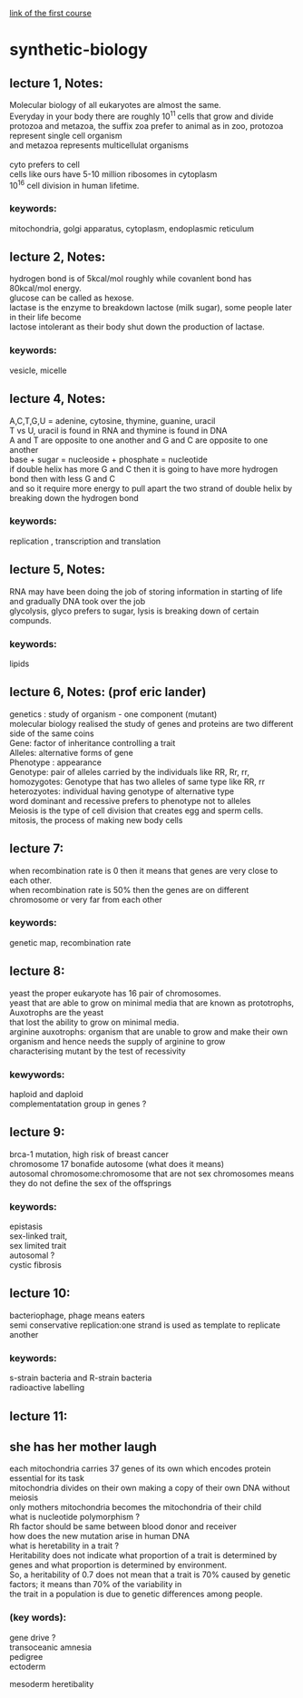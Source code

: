 [link of the first course](https://www.youtube.com/watch?time_continue=5&v=t5Y89b-3Zvc)

# synthetic-biology
## lecture 1, Notes:
Molecular biology of all eukaryotes are almost the same. <br />
Everyday in your body there are roughly 10<sup>11 </sup> cells that grow and divide<br />
protozoa and metazoa, the suffix zoa prefer to animal as in zoo, protozoa represent single cell organism <br />
and metazoa represents multicellulat organisms<br /><br />
cyto prefers to cell <br />
cells like ours have 5-10 million ribosomes in cytoplasm <br />
10<sup>16</sup> cell division in human lifetime. <br />

### keywords: 
mitochondria, golgi apparatus, cytoplasm, endoplasmic reticulum

## lecture 2, Notes:
hydrogen bond is of 5kcal/mol roughly while covanlent bond has 80kcal/mol energy.<br/>
glucose can be called as hexose.<br/>
lactase is the enzyme to breakdown lactose (milk sugar), some people later in their life become<br/>
lactose intolerant as their body shut down the production of lactase. 

### keywords: 
vesicle, micelle

## lecture 4, Notes:
A,C,T,G,U = adenine, cytosine, thymine, guanine, uracil <br/>
T vs U, uracil is found in RNA and thymine is found in DNA <br/>
A and T are opposite to one another and G and C are opposite to one another <br />
base + sugar = nucleoside + phosphate = nucleotide <br/>
if double helix has more G and C then it is going to have more hydrogen bond then with less G and C <br/>
and so it require more energy to pull apart the two strand of double helix by breaking down the hydrogen bond <br/>


### keywords:
  replication , transcription and translation
  
## lecture 5, Notes:
RNA may have been doing the job of storing information in starting of life and gradually DNA took over the job <br/>
glycolysis, glyco prefers to sugar, lysis is breaking down of certain compunds. <br/>


### keywords: 
  lipids
  
## lecture 6, Notes: (prof eric lander)
  genetics : study of organism - one component (mutant) <br/>
  molecular biology realised the study of genes and proteins are two different side of the same coins <br/>
  Gene: factor of inheritance controlling a trait <br/>
  Alleles: alternative forms of gene <br/>
  Phenotype : appearance <br/>
  Genotype: pair of alleles carried by the individuals like RR, Rr, rr, <br/>
  homozygotes: Genotype that has two alleles of same type like RR, rr <br/>
  heterozyotes: individual having genotype of alternative type <br/>
  word dominant and recessive prefers to phenotype not to alleles <br/>
  Meiosis is the type of cell division that creates egg and sperm cells. <br/>
  mitosis, the process of making new body cells
  
## lecture 7:
when recombination rate is 0 then it means that genes are very close to each other. <br/>
when recombination rate is 50% then the genes are on different chromosome or very far from each other 
### keywords: 
genetic map, recombination rate <br/>
  
## lecture 8: 
yeast the proper eukaryote has 16 pair of chromosomes. <br/>
yeast that are able to grow on minimal media that are known as prototrophs, Auxotrophs are the yeast <br/>
that lost the ability to grow on minimal media. <br/>
arginine auxotrophs: organism that are unable to grow and make their own organism and hence needs the supply of arginine to grow <br/>
characterising mutant by the test of recessivity

### kewywords: 
haploid and daploid <br/>
complementatation group in genes ? <br />

## lecture 9:
brca-1 mutation, high risk of breast cancer <br/>
chromosome 17 bonafide autosome (what does it means) <br />
autosomal chromosome:chromosome that are not sex chromosomes means they do not define the sex of the offsprings <br/>

### keywords:
epistasis <br/>
sex-linked trait, <br/>
sex limited trait <br>
autosomal ?<br/>
cystic fibrosis <br />

## lecture 10:
  bacteriophage, phage means eaters <br/>
  semi conservative replication:one strand is used as template to replicate another <br/>
  
### keywords: 
  s-strain bacteria and R-strain bacteria <br/>
  radioactive labelling
  
## lecture 11:
  

## she has her mother laugh 
each mitochondria carries 37 genes of its own which encodes protein essential for its task <br/>
mitochondria divides on their own making a copy of their own DNA without meiosis <br/>
only mothers mitochondria becomes the mitochondria of their child <br/>
what is nucleotide polymorphism ? <br/>
Rh factor should be same between blood donor and receiver <br/>
how does the new mutation arise in human DNA <br />
what is heretability in a trait ? <br/>
Heritability does not indicate what proportion of a trait is determined by genes and what proportion is determined by environment.<br/>
So, a heritability of 0.7 does not mean that a trait is 70% caused by genetic factors; it means than 70% of the variability in <br/>
the trait in a population is due to genetic differences among people.
### (key words):
 gene drive ? <br />
 transoceanic amnesia <br />
 pedigree <br/>
 ectoderm
 
 mesoderm
heretibality <br/>

 
  
